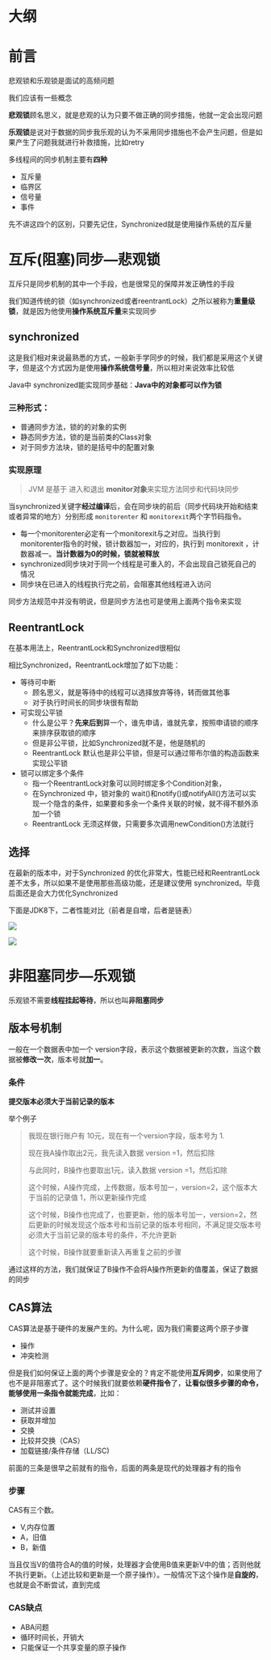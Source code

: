 

# 大纲

# 前言



悲观锁和乐观锁是面试的高频问题



我们应该有一些概念

**悲观锁**顾名思义，就是悲观的认为只要不做正确的同步措施，他就一定会出现问题

**乐观锁**是说对于数据的同步我乐观的认为不采用同步措施也不会产生问题，但是如果产生了问题我就进行补救措施，比如retry



多线程间的同步机制主要有**四种**

- 互斥量
- 临界区
- 信号量
- 事件



先不讲这四个的区别，只要先记住，Synchronized就是使用操作系统的互斥量

# 互斥(阻塞)同步—悲观锁

互斥只是同步机制的其中一个手段，也是很常见的保障并发正确性的手段

我们知道传统的锁（如synchronized或者reentrantLock）之所以被称为**重量级锁**，就是因为他使用**操作系统互斥量**来实现同步



## synchronized

这是我们相对来说最熟悉的方式，一般新手学同步的时候，我们都是采用这个关键字，但是这个方式因为是使用**操作系统信号量**，所以相对来说效率比较低

Java中 synchronized能实现同步基础：**Java中的对象都可以作为锁**

### 三种形式：

- 普通同步方法，锁的的对象的实例
- 静态同步方法，锁的是当前类的Class对象
- 对于同步方法块，锁的是括号中的配置对象 

### 实现原理

> JVM 是基于 进入和退出 **monitor对象**来实现方法同步和代码块同步

当synchronized关键字**经过编译**后，会在同步块的前后（同步代码块开始和结束或者异常的地方）分别形成 `monitorenter` 和 `monitorexit`两个字节码指令。

- 每一个monitorenter必定有一个monitorexit与之对应。当执行到monitorenter指令的时候，锁计数器加一，对应的，执行到 monitorexit ，计数器减一。**当计数器为0的时候，锁就被释放**
- synchronized同步块对于同一个线程是可重入的，不会出现自己锁死自己的情况
- 同步块在已进入的线程执行完之前，会阻塞其他线程进入访问

同步方法规范中并没有明说，但是同步方法也可是使用上面两个指令来实现

## ReentrantLock

在基本用法上，ReentrantLock和Synchronized很相似

相比Synchronized，ReentrantLock增加了如下功能：

- 等待可中断
  - 顾名思义，就是等待中的线程可以选择放弃等待，转而做其他事
  - 对于执行时间长的同步块很有帮助
- 可实现公平锁
  - 什么是公平？**先来后到**算一个，谁先申请，谁就先拿，按照申请锁的顺序来排序获取锁的顺序
  - 但是非公平锁，比如Synchronized就不是，他是随机的
  - ReentrantLock 默认也是非公平锁，但是可以通过带布尔值的构造函数来实现公平锁
- 锁可以绑定多个条件
  - 指一个ReentrantLock对象可以同时绑定多个Condition对象，
  - 在Synchronized 中，锁对象的 wait()和notify()或notifyAll()方法可以实现一个隐含的条件，如果要和多余一个条件关联的时候，就不得不额外添加一个锁
  - ReentrantLock 无须这样做，只需要多次调用newCondition()方法就行

## 选择

在最新的版本中，对于Synchronized 的优化非常大，性能已经和ReentrantLock差不太多，所以如果不是使用那些高级功能，还是建议使用 synchronized。毕竟后面还是会大力优化Synchronized

下面是JDK8下，二者性能对比（前者是自增，后者是链表）

![](img/Xnip2019-06-30_21-56-39.jpg)



![](img/Xnip2019-06-30_21-56-50.jpg)

# 非阻塞同步—乐观锁

乐观锁不需要**线程挂起等待**，所以也叫**非阻塞同步**

## 版本号机制

一般在一个数据表中加一个 version字段，表示这个数据被更新的次数，当这个数据被**修改一次**，版本号就**加一**。

### 条件

**提交版本必须大于当前记录的版本**

举个例子

> 我现在银行账户有 10元，现在有一个version字段，版本号为 1.
>
> 现在我A操作取出2元，我先读入数据  version =1，然后扣除
>
> 与此同时，B操作也要取出1元，读入数据 version =1，然后扣除
>
> 这个时候，A操作完成，上传数据，版本号加一，version=2，这个版本大于当前的记录值 1，所以更新操作完成
>
> 这个时候，B操作也完成了，也要更新，他的版本号加一，version=2，然后更新的时候发现这个版本号和当前记录的版本号相同，不满足提交版本号必须大于当前记录的版本号的条件，不允许更新
>
> 这个时候，B操作就要重新读入再重复之前的步骤

通过这样的方法，我们就保证了B操作不会将A操作所更新的值覆盖，保证了数据的同步

## CAS算法

CAS算法是基于硬件的发展产生的。为什么呢，因为我们需要这两个原子步骤

- 操作
- 冲突检测

但是我们如何保证上面的两个步骤是安全的？肯定不能使用**互斥同步**，如果使用了也不是非阻塞式了。这个时候我们就要依赖**硬件指令**了，**让看似很多步骤的命令，能够使用一条指令就能完成**，比如：

- 测试并设置
- 获取并增加
- 交换
- 比较并交换（CAS）
- 加载链接/条件存储（LL/SC)

前面的三条是很早之前就有的指令，后面的两条是现代的处理器才有的指令



### 步骤

CAS有三个数。

- V,内存位置
- A，旧值
- B，新值

当且仅当V的值符合A的值的时候，处理器才会使用B值来更新V中的值；否则他就不执行更新。（上述比较和更新是一个原子操作）。一般情况下这个操作是**自旋的**，也就是会不断尝试，直到完成



### CAS缺点

- ABA问题
- 循环时间长，开销大
- 只能保证一个共享变量的原子操作